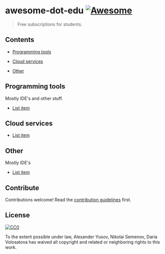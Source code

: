 # awesome-dot-edu [![Awesome](https://awesome.re/badge.svg)](https://awesome.re)

> Free subscriptions for students.


## Contents

- [Programming tools](#programming-tools)

- [Cloud services](#cloud-services)

- [Other](#other)


## Programming tools

Mostly IDE's and other stuff.

- [List item](http://example.com)


## Cloud services

- [List item](http://example.com)


## Other

Mostly IDE's

- [List item](http://example.com)


## Contribute

Contributions welcome! Read the [contribution guidelines](contributing.md) first.


## License

[![CC0](https://mirrors.creativecommons.org/presskit/buttons/88x31/svg/cc-zero.svg)](https://creativecommons.org/publicdomain/zero/1.0)

To the extent possible under law, Alexander Yusov, Nikolai Semenov, Daria Volosatova has waived all copyright and
related or neighboring rights to this work.
